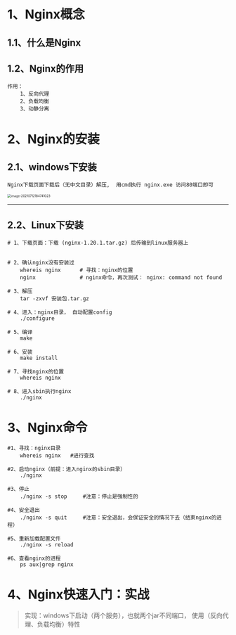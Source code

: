 # 1、Nginx概念



## 1.1、什么是Nginx



## 1.2、Nginx的作用

~~~nginx
作用：
	1、反向代理
	2、负载均衡
	3、动静分离
~~~





# 2、Nginx的安装

## 2.1、windows下安装

~~~nginx
Nginx下载页面下载后（无中文目录）解压,  用cmd执行 nginx.exe 访问80端口即可
~~~

<img src="https://gitee.com/sheep-are-flying-in-the-sky/my-picture/raw/master/picture9/image-20210712184741023.png" alt="image-20210712184741023" style="zoom:50%;" />

---



## 2.2、Linux下安装

~~~shell
# 1、下载页面：下载 (nginx-1.20.1.tar.gz) 后传输到linux服务器上


# 2、确认nginx没有安装过
	whereis nginx      # 寻找：nginx的位置
	nginx			   # nginx命令，再次测试： nginx: command not found

# 3、解压
	tar -zxvf 安装包.tar.gz
	
# 4、进入：nginx目录， 自动配置config
	./configure

# 5、编译
	make
	
# 6、安装
	make install

# 7、寻找nginx的位置
	whereis nginx

# 8、进入sbin执行nginx
	./nginx
~~~













# 3、Nginx命令

~~~shell
#1、寻找：nginx目录
	whereis nginx   #进行查找

#2、启动nginx（前提：进入nginx的sbin目录）
	./nginx
	
#3、停止
	./nginx -s stop     #注意：停止是强制性的
		
#4、安全退出
	./nginx -s quit     #注意：安全退出，会保证安全的情况下去（结束nginx的进程）
	
#5、重新加载配置文件
	./nginx -s reload

#6、查看nginx的进程
	ps aux|grep nginx
~~~







# 4、Nginx快速入门：实战

> 实现：windows下启动（两个服务），也就两个jar不同端口， 使用（反向代理、负载均衡）特性